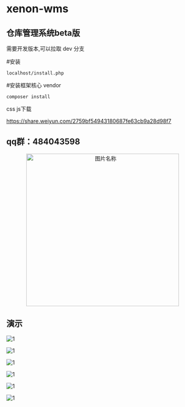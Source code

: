 # xenon-wms

## 仓库管理系统beta版

需要开发版本,可以拉取 dev 分支


#安装
	
	localhost/install.php

#安装框架核心 vendor

	composer install


css js下载

https://share.weiyun.com/2759bf54943180687fe63cb9a28d98f7


## qq群：484043598

<div  align="center">    
  <img src="./demo/QQ图片20171230143517.jpg" width = "400" alt="图片名称" align=center />
</div>


## 演示

![1](./demo/20171229163116.png)

![1](./demo/20171229163127.png)

![1](./demo/20171229163140.png)

![1](./demo/20171229185301.png)

![1](./demo/20171230124816.png)

![1](./demo/20171230124819.png)


